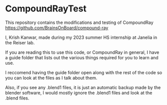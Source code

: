 # CompoundRayTest
This repository contains the modifications and testing of CompoundRay https://github.com/BrainsOnBoard/compound-ray

I, Krish Kanwar, made during my 2023 summer HS internship at Janelia in the Reiser lab.

If you are reading this to use this code, or CompoundRay in general, I have a guide folder that lists out the various things required for you to learn and use.

I reccomend having the guide folder open along with the rest of the code so you can look at the files as I talk about them.

Also, if you see any .blend1 files, it is just an automatic backup made by the blender software, I would mostly ignore the .blend1 files and look at the .blend files.

